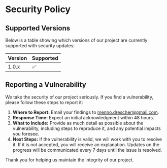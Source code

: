 # Security Policy

## Supported Versions

Below is a table showing which versions of our project are currently supported with security updates:

| Version | Supported          |
| ------- | ------------------ |
| 1.0.x   | ✅                |


## Reporting a Vulnerability

We take the security of our project seriously. If you find a vulnerability, please follow these steps to report it:

1. **Where to Report:** Email your findings to [menno.drescher@gmail.com](mailto:menno.drescher@gmail.com). 
2. **Response Time:** Expect an initial acknowledgment within 48 hours.
3. **What to Include:** Provide as much detail as possible about the vulnerability, including steps to reproduce it, and any potential impacts you foresee.
4. **Next Steps:** If the vulnerability is valid, we will work with you to resolve it. If it is not accepted, you will receive an explanation. Updates on the progress will be communicated every 7 days until the issue is resolved.

Thank you for helping us maintain the integrity of our project.
